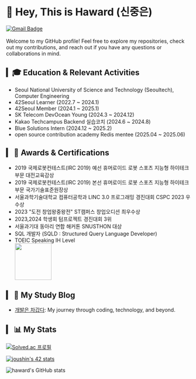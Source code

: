 
# 👋 Hey, This is Haward (신중은)
[![Gmail Badge](https://img.shields.io/badge/-wnddms12345@naver.com-c14438?style=flat&logo=Gmail&logoColor=white&link=mailto:wnddms12345@naver.com)](mailto:wnddms12345@naver.com) 
<br/>
<br/>
Welcome to my GitHub profile! Feel free to explore my repositories, check out my contributions, and reach out if you have any questions or collaborations in mind.                                                                                                                                                                                                                                                                                                                                                                                                                                                                                                                                                                                                                                                                                         
## ▎🎓 Education & Relevant Activities
- Seoul National University of Science and Technology (Seoultech), Computer Engineering
- 42Seoul Learner (2022.7 ~ 2024.1)
- 42Seoul Member (2024.1 ~ 2025.1)
- SK Telecom DevOcean Young (2024.3 ~ 2024.12)
- Kakao Techcampus Backend 실습코치 (2024.6 ~ 2024.8)
- Blue Solutions Intern (2024.12 ~ 2025.2)
- open source contribution academy Redis mentee (2025.04 ~ 2025.06)

## ▎ 🏅 Awards & Certifications
<ul>
 <li>2019 국제로봇컨테스트(IRC 2019) 예선 휴머로이드 로봇 스포츠 지능형 하이테크 부문 대전교육감상 </li>
 <li>2019 국제로봇컨테스트(IRC 2019) 본선 휴머로이드 로봇 스포츠 지능형 하이테크 부문 국가기술표준원장상 </li>
 <li>서울과학기술대학교 컴퓨터공학과 LINC 3.0 프로그래밍 경진대회 CSPC 2023 우수상 </li>
 <li>2023 "도전 창업왕중왕전" ST캠퍼스 창업오디션 최우수상</li>
 <li>2023,2024 학생회 텀프로젝트 경진대회 3위</li>
 <li>서울과기대 동아리 연합 해커톤 SNUSTHON 대상 </li>
 <li>SQL 개발자 (SQLD : Structured Query Language Developer)</li>
 <li>TOEIC Speaking IH Level  </li>
 <a href="https://www.credly.com/badges/087dd42f-2558-435f-896f-0999b0aca854/public_url"><img src="https://images.credly.com/size/220x220/images/0e284c3f-5164-4b21-8660-0d84737941bc/image.png" width="100"></a>
 
</ul>


## ▎ 📝 My Study Blog

- [개발은 차갑다](https://haward.tistory.com): My journey through coding, technology, and beyond.
 



## ▎ 📊 My Stats
[![Solved.ac
프로필](http://mazassumnida.wtf/api/v2/generate_badge?boj=wnddms12345)](https://solved.ac/wnddms12345)

  <a href="https://github.com/oakoudad/badge42"><img src="https://badge.mediaplus.ma/kettlebells/joushin?1337Badge=off&UM6P=off" alt="joushin's 42 stats" /></a>

![haward's GitHub stats](https://github-readme-stats-sand-six-91.vercel.app/api?username=HawardShin&show_icons=true&count_private=true&line_height=24&theme=material-palenight&hide=stars)






